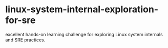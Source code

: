 # linux-system-internal-exploration-for-sre
 excellent hands-on learning challenge for exploring Linux system internals and SRE practices.
